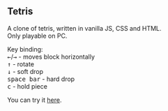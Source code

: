 ## Tetris
A clone of tetris, written in vanilla JS, CSS and HTML.  
Only playable on PC.  
  
Key binding:  
<kbd>←</kbd>/<kbd>→</kbd> - moves block horizontally  
<kbd>↑</kbd> - rotate    
<kbd>↓</kbd> - soft drop  
<kbd>space bar</kbd> - hard drop  
<kbd>c</kbd> - hold piece  
  
You can try it [here](https://jakubz97.github.io/Tetris/).
